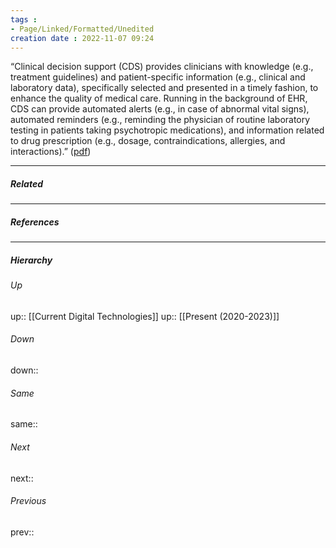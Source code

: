 ```yaml
---
tags :
- Page/Linked/Formatted/Unedited
creation date : 2022-11-07 09:24 
---
```


“Clinical decision support (CDS) provides clinicians with knowledge (e.g., treatment guidelines) and patient-specific information (e.g., clinical and laboratory data), specifically selected and presented in a timely fashion, to enhance the quality of medical care. Running in the background of EHR, CDS can provide automated alerts (e.g., in case of abnormal vital signs), automated reminders (e.g., reminding the physician of routine laboratory testing in patients taking psychotropic medications), and information related to drug prescription (e.g., dosage, contraindications, allergies, and interactions).” ([pdf](zotero://open-pdf/library/items/TLQAQA3Z?page=16&annotation=KJA6XP2E))


---
##### Related


---
##### References


---
##### Hierarchy
###### Up
up:: [[Current Digital Technologies]]
up:: [[Present (2020-2023)]]

###### Down
down:: 
###### Same
same:: 
###### Next
next:: 
###### Previous
prev:: 